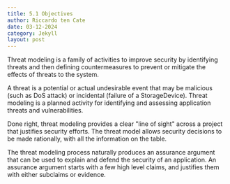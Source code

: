 ```yaml
---
title: 5.1 Objectives
author: Riccardo ten Cate
date: 03-12-2024
category: Jekyll
layout: post
---
```


Threat modeling is a family of activities to improve security by identifying threats 
and then defining countermeasures to prevent or mitigate the effects of threats to the system.

A threat is a potential or actual undesirable event that may be malicious (such as DoS attack) 
or incidental (failure of a StorageDevice). Threat modeling is a planned activity for 
identifying and assessing application threats and vulnerabilities.

Done right, threat modeling provides a clear "line of sight" across a project that justifies security efforts. The threat model allows security decisions to be made rationally, with all the information on the table.

The threat modeling process naturally produces an assurance argument that can be used to explain and defend the security of an application. An assurance argument starts with a few high level claims, and justifies them with either subclaims or evidence.